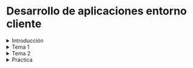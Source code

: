 # Desarrollo de aplicaciones entorno cliente
<details>
    <summary>Introducción</summary>

[P0](https://github.com/antmug/DWEC/tree/main/P0)

</details>

<details>
    <summary>Tema 1</summary>

[P1](https://github.com/antmug/DWEC/blob/main/Tema%201/P1.md)

</details>

<details>
    <summary>Tema 2</summary>

[P2](https://github.com/antmug/DWEC/blob/main/Tema%202/P2.md)

[P3](https://github.com/antmug/DWEC/blob/main/Tema%202/P3.md)

[P4](https://github.com/antmug/DWEC/blob/main/Tema%202/P4.md)

</details>

<details>
    <summary>Práctica</summary>

[P5](https://github.com/antmug/DWEC/blob/main/P5)

</details>
